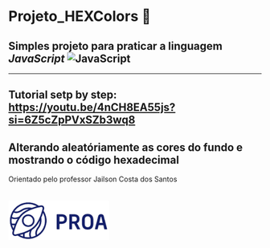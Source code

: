 # Projeto_HEXColors :art:
## Simples projeto para praticar a linguagem *JavaScript* <img src="https://upload.wikimedia.org/wikipedia/commons/thumb/9/99/Unofficial_JavaScript_logo_2.svg/1200px-Unofficial_JavaScript_logo_2.svg.png" alt="JavaScript" width="20px"/>
---
Tutorial setp by step: https://youtu.be/4nCH8EA55js?si=6Z5cZpPVxSZb3wq8
---
Alterando aleatóriamente as cores do fundo e mostrando o código hexadecimal
---
Orientado pelo professor Jailson Costa dos Santos
<br/><br/><br/>
<img src="logoProa.png" alt="Logo Instituto PROA" width="200px" align="left"/>